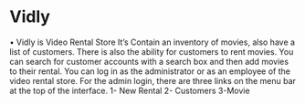 # Vidly
•	Vidly is Video Rental Store It’s Contain an inventory of movies, also have a list of customers. There is also the ability for customers to rent movies. You can search for customer accounts with a search box and then add movies to their rental. You can log in as the administrator or as an employee of the video rental store. For the admin login, there are three links on the menu bar at the top of the interface.
 1- New Rental
 2- Customers
 3-Movie

